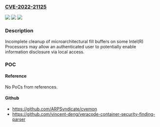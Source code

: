 ### [CVE-2022-21125](https://cve.mitre.org/cgi-bin/cvename.cgi?name=CVE-2022-21125)
![](https://img.shields.io/static/v1?label=Product&message=Intel(R)%20Processors&color=blue)
![](https://img.shields.io/static/v1?label=Version&message=n%2Fa&color=blue)
![](https://img.shields.io/static/v1?label=Vulnerability&message=%20information%20disclosure%20&color=brighgreen)

### Description

Incomplete cleanup of microarchitectural fill buffers on some Intel(R) Processors may allow an authenticated user to potentially enable information disclosure via local access.

### POC

#### Reference
No PoCs from references.

#### Github
- https://github.com/ARPSyndicate/cvemon
- https://github.com/vincent-deng/veracode-container-security-finding-parser

